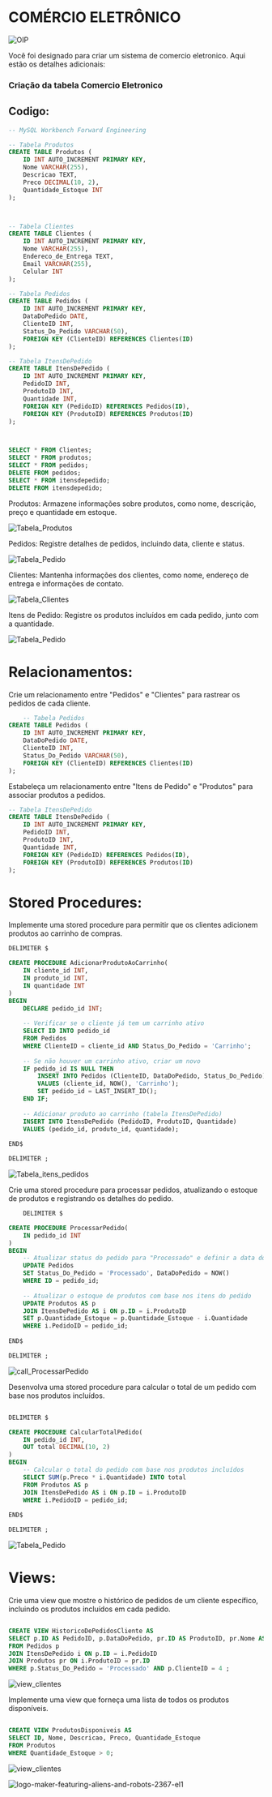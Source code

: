 
# COMÉRCIO ELETRÔNICO

![OIP](https://github.com/bancos-de-dados/Com-rcio-Eletr-nico/assets/127689567/04d14a04-b832-4024-8f7e-40e38399a9f3)


Você foi designado para criar um sistema de comercio eletronico. Aqui estão os detalhes adicionais:

### Criação da tabela Comercio Eletronico 

## Codigo:

```SQL
-- MySQL Workbench Forward Engineering

-- Tabela Produtos
CREATE TABLE Produtos (
    ID INT AUTO_INCREMENT PRIMARY KEY,
    Nome VARCHAR(255),
    Descricao TEXT,
    Preco DECIMAL(10, 2),
    Quantidade_Estoque INT
);



-- Tabela Clientes
CREATE TABLE Clientes (
    ID INT AUTO_INCREMENT PRIMARY KEY,
    Nome VARCHAR(255),
    Endereco_de_Entrega TEXT,
    Email VARCHAR(255),
    Celular INT 
);

-- Tabela Pedidos
CREATE TABLE Pedidos (
    ID INT AUTO_INCREMENT PRIMARY KEY,
    DataDoPedido DATE,
    ClienteID INT,
    Status_Do_Pedido VARCHAR(50),
    FOREIGN KEY (ClienteID) REFERENCES Clientes(ID)
);

-- Tabela ItensDePedido
CREATE TABLE ItensDePedido (
    ID INT AUTO_INCREMENT PRIMARY KEY,
    PedidoID INT,
    ProdutoID INT,
    Quantidade INT,
    FOREIGN KEY (PedidoID) REFERENCES Pedidos(ID),
    FOREIGN KEY (ProdutoID) REFERENCES Produtos(ID)
);



SELECT * FROM Clientes;
SELECT * FROM produtos;
SELECT * FROM pedidos;
DELETE FROM pedidos;
SELECT * FROM itensdepedido;
DELETE FROM itensdepedido;

```

Produtos: Armazene informações sobre produtos, como nome, descrição, preço e quantidade em estoque.

![Tabela_Produtos](https://github.com/bancos-de-dados/Com-rcio-Eletr-nico/assets/127689567/e00569fd-7eb0-47b3-acd2-090c6f73dd41)



Pedidos: Registre detalhes de pedidos, incluindo data, cliente e status.

![Tabela_Pedido](https://github.com/bancos-de-dados/Com-rcio-Eletr-nico/assets/127689567/8cc70536-7036-44d7-8d20-c7ea9afc9b99)



Clientes: Mantenha informações dos clientes, como nome, endereço de entrega e informações de contato.

![Tabela_Clientes](https://github.com/bancos-de-dados/Com-rcio-Eletr-nico/assets/127689567/f8ab5a1e-f2a9-473f-8ccc-a31e59755b4b)




Itens de Pedido: Registre os produtos incluídos em cada pedido, junto com a quantidade.

![Tabela_Pedido](https://github.com/bancos-de-dados/Com-rcio-Eletr-nico/assets/127689567/69ddbf39-97e1-48d9-9cfc-4115efc6f781)




# Relacionamentos:

Crie um relacionamento entre "Pedidos" e "Clientes" para rastrear os pedidos de cada cliente.

``` SQL
    -- Tabela Pedidos
CREATE TABLE Pedidos (
    ID INT AUTO_INCREMENT PRIMARY KEY,
    DataDoPedido DATE,
    ClienteID INT,
    Status_Do_Pedido VARCHAR(50),
    FOREIGN KEY (ClienteID) REFERENCES Clientes(ID)
);

```

Estabeleça um relacionamento entre "Itens de Pedido" e "Produtos" para associar produtos a pedidos.

``` SQL
-- Tabela ItensDePedido
CREATE TABLE ItensDePedido (
    ID INT AUTO_INCREMENT PRIMARY KEY,
    PedidoID INT,
    ProdutoID INT,
    Quantidade INT,
    FOREIGN KEY (PedidoID) REFERENCES Pedidos(ID),
    FOREIGN KEY (ProdutoID) REFERENCES Produtos(ID)
);

```

# Stored Procedures:

Implemente uma stored procedure para permitir que os clientes adicionem produtos ao carrinho de compras.


```SQL
DELIMITER $

CREATE PROCEDURE AdicionarProdutoAoCarrinho(
    IN cliente_id INT,
    IN produto_id INT,
    IN quantidade INT
)
BEGIN
    DECLARE pedido_id INT;
    
    -- Verificar se o cliente já tem um carrinho ativo
    SELECT ID INTO pedido_id
    FROM Pedidos
    WHERE ClienteID = cliente_id AND Status_Do_Pedido = 'Carrinho';
    
    -- Se não houver um carrinho ativo, criar um novo
    IF pedido_id IS NULL THEN
        INSERT INTO Pedidos (ClienteID, DataDoPedido, Status_Do_Pedido)
        VALUES (cliente_id, NOW(), 'Carrinho');
        SET pedido_id = LAST_INSERT_ID();
    END IF;
    
    -- Adicionar produto ao carrinho (tabela ItensDePedido)
    INSERT INTO ItensDePedido (PedidoID, ProdutoID, Quantidade)
    VALUES (pedido_id, produto_id, quantidade);
    
END$

DELIMITER ;
```
![Tabela_itens_pedidos](https://github.com/bancos-de-dados/Com-rcio-Eletr-nico/assets/127689567/44895ef6-97ac-4f99-abcb-d7142ba8834e)


Crie uma stored procedure para processar pedidos, atualizando o estoque de produtos e registrando os detalhes do pedido.


```SQL
    DELIMITER $

CREATE PROCEDURE ProcessarPedido(
    IN pedido_id INT
)
BEGIN
    -- Atualizar status do pedido para "Processado" e definir a data do pedido
    UPDATE Pedidos
    SET Status_Do_Pedido = 'Processado', DataDoPedido = NOW()
    WHERE ID = pedido_id;
    
    -- Atualizar o estoque de produtos com base nos itens do pedido
    UPDATE Produtos AS p
    JOIN ItensDePedido AS i ON p.ID = i.ProdutoID
    SET p.Quantidade_Estoque = p.Quantidade_Estoque - i.Quantidade
    WHERE i.PedidoID = pedido_id;
    
END$

DELIMITER ;

```

![call_ProcessarPedido](https://github.com/bancos-de-dados/Com-rcio-Eletr-nico/assets/127689567/31c44489-ee03-488f-90b6-421619bd0755)

Desenvolva uma stored procedure para calcular o total de um pedido com base nos produtos incluídos.

```SQL

DELIMITER $

CREATE PROCEDURE CalcularTotalPedido(
    IN pedido_id INT,
    OUT total DECIMAL(10, 2)
)
BEGIN
    -- Calcular o total do pedido com base nos produtos incluídos
    SELECT SUM(p.Preco * i.Quantidade) INTO total
    FROM Produtos AS p
    JOIN ItensDePedido AS i ON p.ID = i.ProdutoID
    WHERE i.PedidoID = pedido_id;
    
END$

DELIMITER ;

```

![Tabela_Pedido](https://github.com/bancos-de-dados/Com-rcio-Eletr-nico/assets/127689567/76c71424-2c32-4ff0-ba94-946f95b57d49)


# Views:

Crie uma view que mostre o histórico de pedidos de um cliente específico, incluindo os produtos incluídos em cada pedido.

```SQL

CREATE VIEW HistoricoDePedidosCliente AS
SELECT p.ID AS PedidoID, p.DataDoPedido, pr.ID AS ProdutoID, pr.Nome AS NomeDoProduto, i.Quantidade
FROM Pedidos p
JOIN ItensDePedido i ON p.ID = i.PedidoID
JOIN Produtos pr ON i.ProdutoID = pr.ID
WHERE p.Status_Do_Pedido = 'Processado' AND p.ClienteID = 4 ;

```
![view_clientes](https://github.com/bancos-de-dados/Com-rcio-Eletr-nico/assets/127689567/f82c4c99-158a-438b-9d64-c1b4373abcd3)


Implemente uma view que forneça uma lista de todos os produtos disponíveis.

```SQL

CREATE VIEW ProdutosDisponiveis AS
SELECT ID, Nome, Descricao, Preco, Quantidade_Estoque
FROM Produtos
WHERE Quantidade_Estoque > 0;

```
![view_clientes](https://github.com/bancos-de-dados/Com-rcio-Eletr-nico/assets/127689567/68b78324-2937-4b9c-914c-be02587ad61c)


![logo-maker-featuring-aliens-and-robots-2367-el1](https://github.com/bancos-de-dados/Com-rcio-Eletr-nico/assets/127689567/96d142cd-2b5c-409d-9ba1-ce5a2a665972)

